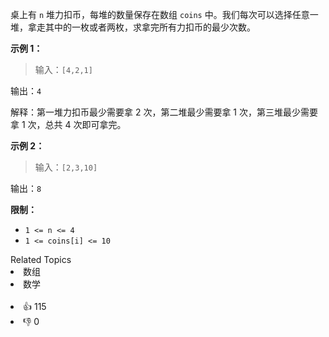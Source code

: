 <p>桌上有 <code>n</code> 堆力扣币，每堆的数量保存在数组 <code>coins</code> 中。我们每次可以选择任意一堆，拿走其中的一枚或者两枚，求拿完所有力扣币的最少次数。</p>

<p><strong>示例 1：</strong></p>

<blockquote> 
 <p>输入：<code>[4,2,1]</code></p> 
</blockquote>

<p>输出：<code>4</code></p>

<p>解释：第一堆力扣币最少需要拿 2 次，第二堆最少需要拿 1 次，第三堆最少需要拿 1 次，总共 4 次即可拿完。</p>

<p><strong>示例 2：</strong></p>

<blockquote> 
 <p>输入：<code>[2,3,10]</code></p> 
</blockquote>

<p>输出：<code>8</code></p>

<p><strong>限制：</strong></p>

<ul> 
 <li><code>1 &lt;= n &lt;= 4</code></li> 
 <li><code>1 &lt;= coins[i] &lt;= 10</code></li> 
</ul>

<div><div>Related Topics</div><div><li>数组</li><li>数学</li></div></div><br><div><li>👍 115</li><li>👎 0</li></div>